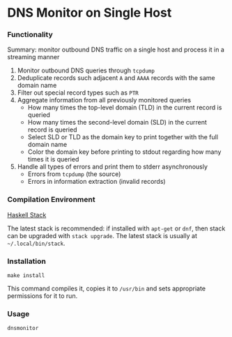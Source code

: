 # DNS Monitor on Single Host

### Functionality

Summary: monitor outbound DNS traffic on a single host and process it in a streaming manner

1. Monitor outbound DNS queries through `tcpdump`
2. Deduplicate records such adjacent `A` and `AAAA` records with the same domain name
3. Filter out special record types such as `PTR`
4. Aggregate information from all previously monitored queries
    - How many times the top-level domain (TLD) in the current record is queried
    - How many times the second-level domain (SLD) in the current record is queried
    - Select SLD or TLD as the domain key to print together with the full domain name
    - Color the domain key before printing to stdout regarding how many times it is queried
5. Handle all types of errors and print them to stderr asynchronously
    - Errors from `tcpdump` (the source)
    - Errors in information extraction (invalid records)

### Compilation Environment

[Haskell Stack](https://www.haskellstack.org/)

The latest stack is recommended: if installed with `apt-get` or `dnf`, then stack can be upgraded with `stack upgrade`. The latest stack is usually at `~/.local/bin/stack`.

### Installation

```
make install
```
This command compiles it, copies it to `/usr/bin` and sets appropriate permissions for it to run.

### Usage
```
dnsmonitor
```
